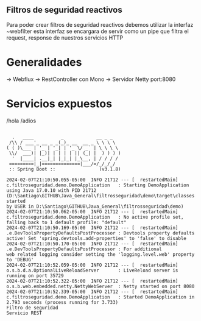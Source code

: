 ## Filtros de seguridad reactivos

Para poder crear filtros de seguridad reactivos debemos utilizar la interfaz ~webfilter
esta interfaz se encargara de servir como un pipe que filtra el request, response
de nuestros servicios HTTP

# Generalidades
-> Webflux
-> RestController con Mono
-> Servidor Netty port:8080

# Servicios expuestos
/hola
/adios

````

  .   ____          _            __ _ _
 /\\ / ___'_ __ _ _(_)_ __  __ _ \ \ \ \
( ( )\___ | '_ | '_| | '_ \/ _` | \ \ \ \
 \\/  ___)| |_)| | | | | || (_| |  ) ) ) )
  '  |____| .__|_| |_|_| |_\__, | / / / /
 =========|_|==============|___/=/_/_/_/
 :: Spring Boot ::                (v3.1.8)

2024-02-07T21:10:50.055-05:00  INFO 21712 --- [  restartedMain] c.filtroseguridad.demo.DemoApplication   : Starting DemoApplication using Java 17.0.10 with PID 21712 (D:\Santiago\GITHUB\Java_General\filtrosseguridad\demo\target\classes started 
by USER in D:\Santiago\GITHUB\Java_General\filtrosseguridad\demo)
2024-02-07T21:10:50.062-05:00  INFO 21712 --- [  restartedMain] c.filtroseguridad.demo.DemoApplication   : No active profile set, falling back to 1 default profile: "default"
2024-02-07T21:10:50.169-05:00  INFO 21712 --- [  restartedMain] .e.DevToolsPropertyDefaultsPostProcessor : Devtools property defaults active! Set 'spring.devtools.add-properties' to 'false' to disable
2024-02-07T21:10:50.170-05:00  INFO 21712 --- [  restartedMain] .e.DevToolsPropertyDefaultsPostProcessor : For additional 
web related logging consider setting the 'logging.level.web' property to 'DEBUG'
2024-02-07T21:10:52.059-05:00  INFO 21712 --- [  restartedMain] o.s.b.d.a.OptionalLiveReloadServer       : LiveReload server is running on port 35729
2024-02-07T21:10:52.322-05:00  INFO 21712 --- [  restartedMain] o.s.b.web.embedded.netty.NettyWebServer  : Netty started on port 8080
2024-02-07T21:10:52.339-05:00  INFO 21712 --- [  restartedMain] c.filtroseguridad.demo.DemoApplication   : Started DemoApplication in 2.793 seconds (process running for 3.733)
Filtro de seguridad
Servicio REST

````
